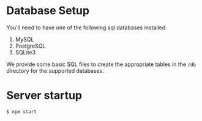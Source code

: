 # Database Setup

You'll need to have one of the following sql databases installed

1. MySQL
2. PostgreSQL
3. SQLite3

We provide some basic SQL files to create the appropriate tables in 
the `/db` directory for the supported databases.

# Server startup

```
$ npm start
```
